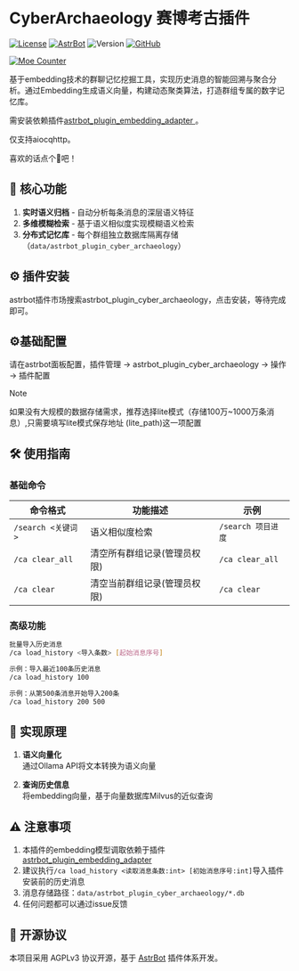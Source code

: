 
# CyberArchaeology 赛博考古插件

[![License](https://img.shields.io/badge/License-AGPL%20v3-orange.svg)](https://opensource.org/licenses/AGPL-3.0) [![AstrBot](https://img.shields.io/badge/AstrBot-3.5%2B-blue.svg)](https://github.com/Soulter/AstrBot) ![Version](https://img.shields.io/badge/Version-4.0-success) [![GitHub](https://img.shields.io/badge/author-AnYan-blue)](https://github.com/TheAnyan)

[![Moe Counter](https://count.getloli.com/@cyberArchaeology?name=cyberArchaeology&theme=nixietube-1&padding=7&offset=0&align=top&scale=1&pixelated=1&darkmode=auto)](https://github.com/TheAnyan/astrbot_plugin_cyber_archaeology)


基于embedding技术的群聊记忆挖掘工具，实现历史消息的智能回溯与聚合分析。通过Embedding生成语义向量，构建动态聚类算法，打造群组专属的数字记忆库。

需安装依赖插件[astrbot_plugin_embedding_adapter
](https://github.com/TheAnyan/astrbot_plugin_embedding_adapter)。

仅支持aiocqhttp。

喜欢的话点个🌟吧！

## 🌟 核心功能

1. **实时语义归档** - 自动分析每条消息的深层语义特征
2. **多维模糊检索** - 基于语义相似度实现模糊语义检索
3. **分布式记忆库** - 每个群组独立数据库隔离存储（`data/astrbot_plugin_cyber_archaeology`）

## ⚙️ 插件安装
astrbot插件市场搜索astrbot_plugin_cyber_archaeology，点击安装，等待完成即可。

## ⚙️基础配置

请在astrbot面板配置，插件管理 -> astrbot_plugin_cyber_archaeology -> 操作 -> 插件配置

> [!NOTE]
> 
> 如果没有大规模的数据存储需求，推荐选择lite模式（存储100万~1000万条消息）,只需要填写lite模式保存地址 (lite_path)这一项配置



## 🛠️ 使用指南
### 基础命令
| 命令格式                      | 功能描述                     | 示例                     |
|----------------------------|--------------------------|------------------------|
| `/search <关键词>`          | 语义相似度检索               | `/search 项目进度`       |
| `/ca clear_all`            | 清空所有群组记录(管理员权限)   | `/ca clear_all`         |
| `/ca clear`                | 清空当前群组记录(管理员权限)   | `/ca clear`             |

### 高级功能
```bash
批量导入历史消息
/ca load_history <导入条数> [起始消息序号]

示例：导入最近100条历史消息
/ca load_history 100

示例：从第500条消息开始导入200条
/ca load_history 200 500
```

## 🧠 实现原理
1. **语义向量化**  
   通过Ollama API将文本转换为语义向量

2. **查询历史信息**  
   将embedding向量，基于向量数据库Milvus的近似查询



## ⚠️ 注意事项
1. 本插件的embedding模型调取依赖于插件[astrbot_plugin_embedding_adapter](https://github.com/TheAnyan/astrbot_plugin_embedding_adapter)
2. 建议执行`/ca load_history <读取消息条数:int> [初始消息序号:int]`导入插件安装前的历史消息
3. 消息存储路径：`data/astrbot_plugin_cyber_archaeology/*.db`
4. 任何问题都可以通过issue反馈


## 📜 开源协议
本项目采用 AGPLv3 协议开源，基于 [AstrBot](https://github.com/AstrBotDevs/AstrBot) 插件体系开发。

